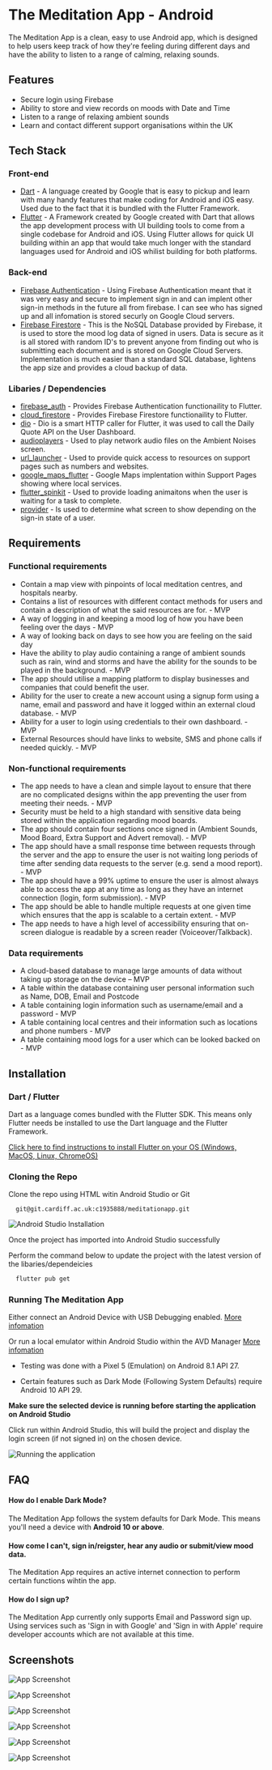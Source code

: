 
# The Meditation App - Android

The Meditation App is a clean, easy to use Android app, which is designed to help users keep track of how they're feeling during different days and have the ability to listen to a range of calming, relaxing sounds.




## Features

- Secure login using Firebase
- Ability to store and view records on moods with Date and Time
- Listen to a range of relaxing ambient sounds
- Learn and contact different support organisations within the UK


## Tech Stack

### Front-end
- [Dart](https://dart.dev/) - A language created by Google that is easy to pickup and learn with many handy
  features that make coding for Android and iOS easy. Used due to the fact that it is bundled with the Flutter Framework.
- [Flutter](https://flutter.dev/) - A Framework created by Google created with Dart that allows the app development process with UI building tools to come from a single codebase for Android and iOS.
  Using Flutter allows for quick UI building within an app that would take much longer with the standard languages used for Android and iOS whilist building for both platforms.

### Back-end

- [Firebase Authentication](https://firebase.google.com/docs/auth) - Using Firebase Authentication meant that it was very easy and secure to implement sign in and can implent other sign-in methods in the future all from firebase. I can see who has signed up and all infomation is stored securly on Google Cloud servers.
- [Firebase Firestore](https://firebase.google.com/docs/firestore) - This is the NoSQL Database provided by Firebase, it is used to store the mood log data of signed in users. Data is secure as it is all stored with random ID's to prevent anyone from finding out who is submitting each document and is stored on Google Cloud Servers. Implementation is much easier than a standard SQL database, lightens the app size and provides a cloud backup of data.

### Libaries / Dependencies

- [firebase_auth](https://pub.dev/packages/firebase_auth) - Provides Firebase Authentication functionaility to Flutter.
- [cloud_firestore](https://pub.dev/packages/cloud_firestore) - Provides Firebase Firestore functionaility to Flutter.
- [dio](https://pub.dev/packages/dio) - Dio is a smart HTTP caller for Flutter, it was used to call the Daily Quote API on the User Dashboard.
- [audioplayers](https://pub.dev/packages/audioplayers) - Used to play network audio files on the Ambient Noises screen.
- [url_launcher](https://pub.dev/packages/url_launcher) - Used to provide quick access to resources on support pages such as numbers and websites.
- [google_maps_flutter](https://pub.dev/packages/google_maps_flutter) - Google Maps implentation within Support Pages showing where local services.
- [flutter_spinkit](https://pub.dev/packages/flutter_spinkit) - Used to provide loading animaitons when the user is waiting for a task to complete.
- [provider](https://pub.dev/packages/provider) - Is used to determine what screen to show depending on the sign-in state of a user.




## Requirements

### Functional requirements
-	Contain a map view with pinpoints of local meditation centres, and hospitals nearby.
-	Contains a list of resources with different contact methods for users and contain a description of what the said resources are for. - MVP
-	A way of logging in and keeping a mood log of how you have been feeling over the days - MVP
-	A way of looking back on days to see how you are feeling on the said day
-	Have the ability to play audio containing a range of ambient sounds such as rain, wind and storms and have the ability for the sounds to be played in the background. - MVP
-	The app should utilise a mapping platform to display businesses and companies that could benefit the user.
-	Ability for the user to create a new account using a signup form using a name, email and password and have it logged within an external cloud database. - MVP
-	Ability for a user to login using credentials to their own dashboard. - MVP
-	External Resources should have links to website, SMS and phone calls if needed quickly. - MVP
### Non-functional requirements
- The app needs to have a clean and simple layout to ensure that there are no complicated designs within the app preventing the user from meeting their needs. - MVP
-	Security must be held to a high standard with sensitive data being stored within the application regarding mood boards.
-	The app should contain four sections once signed in (Ambient Sounds, Mood Board, Extra Support and Advert removal). - MVP
-	The app should have a small response time between requests through the server and the app to ensure the user is not waiting long periods of time after sending data requests to the server (e.g. send a mood report). - MVP
-	The app should have a 99% uptime to ensure the user is almost always able to access the app at any time as long as they have an internet connection (login, form submission). - MVP
-	The app should be able to handle multiple requests at one given time which ensures that the app is scalable to a certain extent. - MVP
-	The app needs to have a high level of accessibility ensuring that on-screen dialogue is readable by a screen reader (Voiceover/Talkback).
### Data requirements
-	A cloud-based database to manage large amounts of data without taking up storage on the device – MVP
-	A table within the database containing user personal information such as Name, DOB, Email and Postcode
-	A table containing login information such as username/email and a password - MVP
-	A table containing local centres and their information such as locations and phone numbers - MVP
-	A table containing mood logs for a user which can be looked backed on - MVP

## Installation

### Dart / Flutter

Dart as a language comes bundled with the Flutter SDK. This means only Flutter needs
be installed to use the Dart language and the Flutter Framework.

[Click here to find instructions to install Flutter on your OS
(Windows, MacOS, Linux, ChromeOS)](https://docs.flutter.dev/get-started/install)

### Cloning the Repo

Clone the repo using HTML witin Android Studio or Git

```http
  git@git.cardiff.ac.uk:c1935888/meditationapp.git
```

![Android Studio Installation](https://i.imgur.com/qyPizqR.png)

Once the project has imported into Android Studio successfully

Perform the command below to update the project with the latest version of the
libaries/dependeicies

```bash
  flutter pub get
```
### Running The Meditation App

Either connect an Android Device with USB Debugging enabled. [More infomation](https://developer.android.com/studio/run/device)

Or run a local emulator within Android Studio within the AVD Manager [More infomation](https://developer.android.com/studio/run/managing-avds)

- Testing was done with a Pixel 5 (Emulation) on Android 8.1 API 27.

- Certain features such as Dark Mode (Following System Defaults) require Android 10 API 29.

**Make sure the selected device is running before starting the application on Android Studio**

Click run within Android Studio, this will build the project and display the login screen (if not signed in) on the chosen device.

![Running the application](https://i.imgur.com/UHqXVhX.png)
## FAQ

#### How do I enable Dark Mode?

The Meditation App follows the system defaults for Dark Mode. This means you'll need a device with **Android 10 or above**.

#### How come I can't, sign in/reigster, hear any audio or submit/view mood data.

The Meditation App requires an active internet connection to perform certain functions wihtin the app.

#### How do I sign up?

The Meditation App currently only supports Email and Password sign up. Using services such as 'Sign in with Google' and 'Sign in with Apple'
require developer accounts which are not available at this time.


## Screenshots

![App Screenshot](https://i.imgur.com/KfwLn00.png)

![App Screenshot](https://i.imgur.com/29tlPe7.png)

![App Screenshot](https://i.imgur.com/1OuZfy4.png)

![App Screenshot](https://i.imgur.com/WiQCD5j.png)

![App Screenshot](https://i.imgur.com/yxeKDAp.png)

![App Screenshot](https://i.imgur.com/JwktnGu.png)

